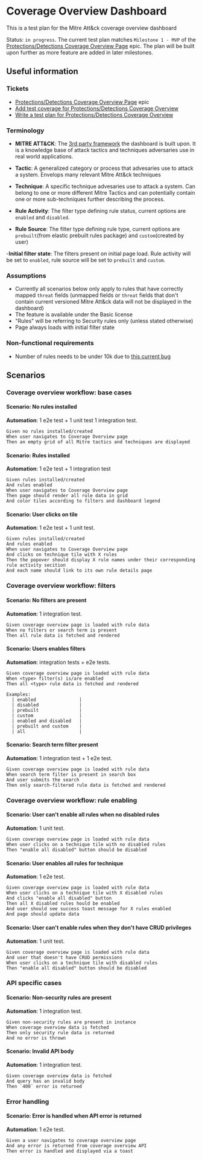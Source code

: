 # Coverage Overview Dashboard

This is a test plan for the Mitre Att&ck coverage overview dashboard

Status: `in progress`. The current test plan matches `Milestone 1 - MVP` of the [Protections/Detections Coverage Overview Page](https://github.com/elastic/security-team/issues/2905) epic. The plan will be built upon further as more feature are added in later milestones.

## Useful information

### Tickets

- [Protections/Detections Coverage Overview Page](https://github.com/elastic/security-team/issues/2905) epic
- [Add test coverage for Protections/Detections Coverage Overview](https://github.com/elastic/kibana/issues/162250)
- [Write a test plan for Protections/Detections Coverage Overview](https://github.com/elastic/kibana/issues/162248)

### Terminology

- **MITRE ATT&CK**: The [3rd party framework](https://attack.mitre.org/) the dashboard is built upon. It is a knowledge base of attack tactics and techniques adversaries use in real world applications.

- **Tactic**: A generalized category or process that advesaries use to attack a system. Envelops many relevant Mitre Att&ck techniques

- **Technique**: A specific technique advesaries use to attack a system. Can belong to one or more different Mitre Tactics and can potentially contain one or more sub-techniques further describing the process.

- **Rule Activity**: The filter type defining rule status, current options are `enabled` and `disabled`.

- **Rule Source**: The filter type defining rule type, current options are `prebuilt`(from elastic prebuilt rules package) and `custom`(created by user)

-**Initial filter state**: The filters present on initial page load. Rule activity will be set to `enabled`, rule source will be set to `prebuilt` and `custom`.

### Assumptions

- Currently all scenarios below only apply to rules that have correctly mapped `threat` fields (unmapped fields or `threat` fields that don't contain current versioned Mitre Att&ck data will not be displayed in the dashboard)
- The feature is available under the Basic license
- "Rules" will be referring to Security rules only (unless stated otherwise)
- Page always loads with initial filter state

### Non-functional requirements

- Number of rules needs to be under 10k due to [this current bug](https://github.com/elastic/kibana/issues/160698)

## Scenarios

### Coverage overview workflow: base cases

#### **Scenario: No rules installed**

**Automation**: 1 e2e test + 1 unit test 1 integration test.

```Gherkin
Given no rules installed/created
When user navigates to Coverage Overview page
Then an empty grid of all Mitre tactics and techniques are displayed
```

#### **Scenario: Rules installed**

**Automation**: 1 e2e test + 1 integration test

```Gherkin
Given rules installed/created
And rules enabled
When user navigates to Coverage Overview page
Then page should render all rule data in grid
And color tiles according to filters and dashboard legend
```

#### **Scenario: User clicks on tile**

**Automation**: 1 e2e test + 1 unit test.

```Gherkin
Given rules installed/created
And rules enabled
When user navigates to Coverage Overview page
And clicks on technique tile with X rules
Then the popover should display X rule names under their corresponding rule activity secition
And each name should link to its own rule details page
```

### Coverage overview workflow: filters

#### **Scenario: No filters are present**

**Automation**: 1 integration test.

```Gherkin
Given coverage overview page is loaded with rule data
When no filters or search term is present
Then all rule data is fetched and rendered
```

#### **Scenario: Users enables filters**

**Automation**: integration tests + e2e tests.

```Gherkin
Given coverage overview page is loaded with rule data
When <type> filter(s) is/are enabled
Then all <type> rule data is fetched and rendered

Examples:
  | enabled                |
  | disabled               |
  | prebuilt               |
  | custom                 |
  | enabled and disabled   |
  | prebuilt and custom    |
  | all                    |
```

#### **Scenario: Search term filter present**

**Automation**: 1 integration test + 1 e2e test.

```Gherkin
Given coverage overview page is loaded with rule data
When search term filter is present in search box
And user submits the search
Then only search-filtered rule data is fetched and rendered
```

### Coverage overview workflow: rule enabling

#### **Scenario: User can't enable all rules when no disabled rules**

**Automation**: 1 unit test.

```Gherkin
Given coverage overview page is loaded with rule data
When user clicks on a technique tile with no disabled rules
Then "enable all disabled" button should be disabled
```

#### **Scenario: User enables all rules for technique**

**Automation**: 1 e2e test.

```Gherkin
Given coverage overview page is loaded with rule data
When user clicks on a technique tile with X disabled rules
And clicks "enable all disabled" button
Then all X disabled rules hould be enabled
And user should see success toast message for X rules enabled
And page should update data
```

#### **Scenario: User can't enable rules when they don't have CRUD privileges**

**Automation**: 1 unit test.

```Gherkin
Given coverage overview page is loaded with rule data
And user that doesn't have CRUD permissions
When user clicks on a technique tile with disabled rules
Then "enable all disabled" button should be disabled
```

### API specific cases

#### **Scenario: Non-security rules are present**

**Automation**: 1 integration test.

```Gherkin
Given non-security rules are present in instance
When coverage overview data is fetched
Then only security rule data is returned
And no error is thrown
```

#### **Scenario: Invalid API body**

**Automation**: 1 integration test.

```Gherkin
Given coverage overview data is fetched
And query has an invalid body
Then `400` error is returned
```

### Error handling

#### **Scenario: Error is handled when API error is returned**

**Automation**: 1 e2e test.

```Gherkin
Given a user navigates to coverage overview page
And any error is returned from coverage overview API
Then error is handled and displayed via a toast
```
